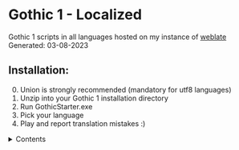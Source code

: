 # Gothic 1 - Localized

Gothic 1 scripts in all languages hosted on my instance of [weblate](https://weblate.cokoliv.eu/projects/gothic-1/#languages)
Generated: 03-08-2023

## Installation:
0. Union is strongly recommended (mandatory for utf8 languages)
1. Unzip into your Gothic 1 installation directory
2. Run GothicStarter.exe
3. Pick your language
4. Play and report translation mistakes :)

<details>

<summary>Contents</summary>

## Fonts  
The compiler supports escaped strings so you should see some new characters. The new fonts have been extended to cover all of the supported languages and contain a lot of new characters. Please provide feedback about the fonts as well.  
## Save files  
Since the different releases are only different by the content of the string table, the save file versions are fully compatible. To allow for "fast" checking of log entries in game, there is a plugin included (only available if you play with Union) that makes the logs persistent (if the translation changes, you do not have to start a new game to see the change) - which should probably be renamed to dynamic logs, oh well...
## Files  
 - `G1_base.mod` - contains the common DAT files and the plugin for persistent logs
 - `G1_fonts_cp125*.mod` - these contain new fonts for each used codepage
 - `G1_fonts_chinese.mod` - contains the Chinese font + the [zFont](https://github.com/gratt-5r2/zfont) plugin
 - `G1_[lang].mod` - contains the localized scripts GOTHIC.DAT, MENU.DAT and the output unit file (OU.BIN)

</details>
